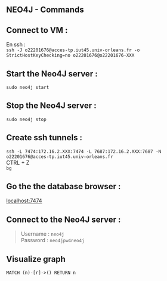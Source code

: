 ## NEO4J - Commands

## Connect to VM :

En ssh :  
`ssh -J o22201676@acces-tp.iut45.univ-orleans.fr -o StrictHostKeyChecking=no o22201676@o22201676-XXX`

## Start the Neo4J server :

`sudo neo4j start `

## Stop the Neo4J server :

`sudo neo4j stop`

## Create ssh tunnels :

`ssh -L 7474:172.16.2.XXX:7474 -L 7687:172.16.2.XXX:7687 -N o22201676@acces-tp.iut45.univ-orleans.fr`  
CTRL + Z  
`bg`

## Go the the database browser :

[localhost:7474](localhost:7474)

## Connect to the Neo4J server :

> Username : `neo4j`  
> Password : `neo4jpw4neo4j`

## Visualize graph

`MATCH (n)-[r]->() RETURN n`
